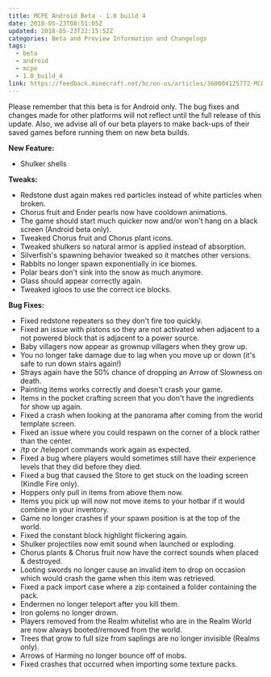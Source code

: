 ```yaml
---
title: MCPE Android Beta - 1.0 build 4
date: 2018-05-23T08:51:05Z
updated: 2018-05-23T22:15:52Z
categories: Beta and Preview Information and Changelogs
tags:
  - beta
  - android
  - mcpe
  - 1.0_build_4
link: https://feedback.minecraft.net/hc/en-us/articles/360004125772-MCPE-Android-Beta-1-0-build-4
---
```


Please remember that this beta is for Android only. The bug fixes and changes made for other platforms will not reflect until the full release of this update. Also, we advise all of our beta players to make back-ups of their saved games before running them on new beta builds.

**New Feature:**

-   Shulker shells

**Tweaks:**

-   Redstone dust again makes red particles instead of white particles when broken.
-   Chorus fruit and Ender pearls now have cooldown animations.
-   The game should start much quicker now and/or won\'t hang on a black screen (Android beta only).
-   Tweaked Chorus fruit and Chorus plant icons.
-   Tweaked shulkers so natural armor is applied instead of absorption.
-   Silverfish\'s spawning behavior tweaked so it matches other versions.
-   Rabbits no longer spawn exponentially in ice biomes.
-   Polar bears don\'t sink into the snow as much anymore.
-   Glass should appear correctly again.
-   Tweaked igloos to use the correct ice blocks.

**Bug Fixes:**

-   Fixed redstone repeaters so they don\'t fire too quickly.
-   Fixed an issue with pistons so they are not activated when adjacent to a not powered block that is adjacent to a power source.
-   Baby villagers now appear as grownup villagers when they grow up.
-   You no longer take damage due to lag when you move up or down (it\'s safe to run down stairs again!)
-   Strays again have the 50% chance of dropping an Arrow of Slowness on death.
-   Painting items works correctly and doesn\'t crash your game.
-   Items in the pocket crafting screen that you don\'t have the ingredients for show up again.
-   Fixed a crash when looking at the panorama after coming from the world template screen.
-   Fixed an issue where you could respawn on the corner of a block rather than the center.
-   /tp or /teleport commands work again as expected.
-   Fixed a bug where players would sometimes still have their experience levels that they did before they died.
-   Fixed a bug that caused the Store to get stuck on the loading screen (Kindle Fire only).
-   Hoppers only pull in items from above them now.
-   Items you pick up will now not move items to your hotbar if it would combine in your inventory.
-   Game no longer crashes if your spawn position is at the top of the world.
-   Fixed the constant block highlight flickering again.
-   Shulker projectiles now emit sound when launched or exploding.
-   Chorus plants & Chorus fruit now have the correct sounds when placed & destroyed.
-   Looting swords no longer cause an invalid item to drop on occasion which would crash the game when this item was retrieved.
-   Fixed a pack import case where a zip contained a folder containing the pack.
-   Endermen no longer teleport after you kill them.
-   Iron golems no longer drown.
-   Players removed from the Realm whitelist who are in the Realm World are now always booted/removed from the world.
-   Trees that grow to full size from saplings are no longer invisible (Realms only).
-   Arrows of Harming no longer bounce off of mobs.
-   Fixed crashes that occurred when importing some texture packs.
